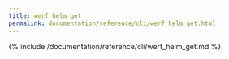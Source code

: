 ```yaml
---
title: werf helm get
permalink: documentation/reference/cli/werf_helm_get.html
---
```


{% include /documentation/reference/cli/werf_helm_get.md %}
